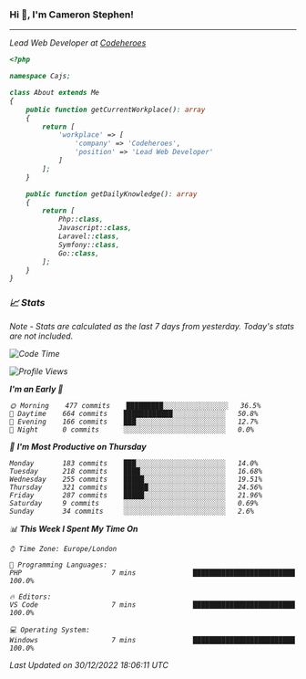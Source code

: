 ### Hi 👋, I'm Cameron Stephen!
<hr>
<p><em>Lead Web Developer at <a href="https://codeheroes.co.uk">Codeheroes</a></p>


```php
<?php

namespace Cajs;

class About extends Me
{
    public function getCurrentWorkplace(): array
    {
        return [
            'workplace' => [
                'company' => 'Codeheroes',
                'position' => 'Lead Web Developer'
            ]
        ];
    }

    public function getDailyKnowledge(): array
    {
        return [
            Php::class,
            Javascript::class,
            Laravel::class,
            Symfony::class,
            Go::class,
        ];
    }
}
```

### 📈 Stats
<p><em>Note - Stats are calculated as the last 7 days from yesterday. Today's stats are not included.</em></p>


<!--START_SECTION:waka-->
![Code Time](http://img.shields.io/badge/Code%20Time-3%2C232%20hrs%2038%20mins-blue)

![Profile Views](http://img.shields.io/badge/Profile%20Views-0-blue)

**I'm an Early 🐤** 

```text
🌞 Morning    477 commits    █████████░░░░░░░░░░░░░░░░   36.5% 
🌆 Daytime    664 commits    ████████████░░░░░░░░░░░░░   50.8% 
🌃 Evening    166 commits    ███░░░░░░░░░░░░░░░░░░░░░░   12.7% 
🌙 Night      0 commits      ░░░░░░░░░░░░░░░░░░░░░░░░░   0.0%

```
📅 **I'm Most Productive on Thursday** 

```text
Monday       183 commits    ███░░░░░░░░░░░░░░░░░░░░░░   14.0% 
Tuesday      218 commits    ████░░░░░░░░░░░░░░░░░░░░░   16.68% 
Wednesday    255 commits    █████░░░░░░░░░░░░░░░░░░░░   19.51% 
Thursday     321 commits    ██████░░░░░░░░░░░░░░░░░░░   24.56% 
Friday       287 commits    █████░░░░░░░░░░░░░░░░░░░░   21.96% 
Saturday     9 commits      ░░░░░░░░░░░░░░░░░░░░░░░░░   0.69% 
Sunday       34 commits     ░░░░░░░░░░░░░░░░░░░░░░░░░   2.6%

```


📊 **This Week I Spent My Time On** 

```text
⌚︎ Time Zone: Europe/London

💬 Programming Languages: 
PHP                      7 mins              █████████████████████████   100.0%

🔥 Editors: 
VS Code                  7 mins              █████████████████████████   100.0%

💻 Operating System: 
Windows                  7 mins              █████████████████████████   100.0%

```


 Last Updated on 30/12/2022 18:06:11 UTC
<!--END_SECTION:waka-->
